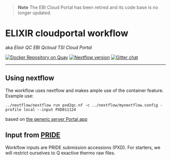 > **Note**
> The EBI Cloud Portal has been retired and its code base is no longer updated.
> 
# ELIXIR cloudportal workflow
aka *Elixir QC EBI Qcloud TSI Cloud Portal*

[![Docker Repository on Quay](https://quay.io/repository/mwalzer/prideapiclient/status "Docker Repository on Quay")](https://quay.io/repository/mwalzer/prideapiclient)
[![Nextflow version](https://img.shields.io/badge/nextflow-%E2%89%A50.31.0-brightgreen.svg)](https://www.nextflow.io/)
[![Gitter chat](https://badges.gitter.im/gitterHQ/gitter.png)](https://gitter.im/elixir_proteomics_QC/community)

-----

## Using nextflow 
The workflow uses nextflow and makes ample use of the container feature.
Example use:
```
../nextflow/nextflow run pxd2qc.nf -c ../nextflow/mynextflow.config -profile local --input PXD011124
```
based on [the generic server Portal app](https://github.com/EMBL-EBI-TSI/cpa-instance.git)

## Input from [PRIDE](https://www.ebi.ac.uk/pride/archive/)
Workflow inputs are PRIDE submission accessions (PXD).
For starters, we will restrict ourselves to Q exactive thermo raw files.

